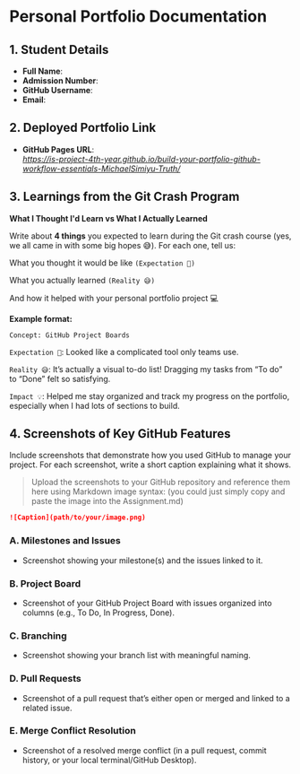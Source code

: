 # Personal Portfolio Documentation

## 1. Student Details

- **Full Name**:
- **Admission Number**:
- **GitHub Username**:
- **Email**:

## 2. Deployed Portfolio Link

- **GitHub Pages URL**:  
  _https://is-project-4th-year.github.io/build-your-portfolio-github-workflow-essentials-MichaelSimiyu-Truth/_

## 3. Learnings from the Git Crash Program

**What I Thought I'd Learn vs What I Actually Learned**

Write about **4 things** you expected to learn during the Git crash course (yes, we all came in with some big hopes 😅).
For each one, tell us:

What you thought it would be like `(Expectation 👀)`

What you actually learned `(Reality 😅)`

And how it helped with your personal portfolio project 💻

**Example format:**

`Concept: GitHub Project Boards`

`Expectation 👀`: Looked like a complicated tool only teams use.

`Reality 😅`: It’s actually a visual to-do list! Dragging my tasks from “To do” to “Done” felt so satisfying.

`Impact 💡`: Helped me stay organized and track my progress on the portfolio, especially when I had lots of sections to build.


## 4. Screenshots of Key GitHub Features

Include screenshots that demonstrate how you used GitHub to manage your project. For each screenshot, write a short caption explaining what it shows.

> Upload the screenshots to your GitHub repository and reference them here using Markdown image syntax:
> (you could just simply copy and paste the image into the Assignment.md)

```markdown
![Caption](path/to/your/image.png)
```

### A. Milestones and Issues

- Screenshot showing your milestone(s) and the issues linked to it.

### B. Project Board

- Screenshot of your GitHub Project Board with issues organized into columns (e.g., To Do, In Progress, Done).

### C. Branching

- Screenshot showing your branch list with meaningful naming.

### D. Pull Requests

- Screenshot of a pull request that’s either open or merged and linked to a related issue.

### E. Merge Conflict Resolution

- Screenshot of a resolved merge conflict (in a pull request, commit history, or your local terminal/GitHub Desktop).

